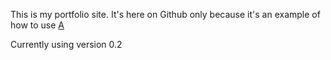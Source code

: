 This is my portfolio site. It's here on Github only because it's an example of how to use [A](https://github.com/carlesjove/a) 

Currently using version 0.2
